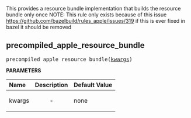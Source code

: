 <!-- Generated with Stardoc: http://skydoc.bazel.build -->

This provides a resource bundle implementation that builds the resource bundle
only once
NOTE: This rule only exists because of this issue
https://github.com/bazelbuild/rules_apple/issues/319
if this is ever fixed in bazel it should be removed

<a id="precompiled_apple_resource_bundle"></a>

## precompiled_apple_resource_bundle

<pre>
precompiled_apple_resource_bundle(<a href="#precompiled_apple_resource_bundle-kwargs">kwargs</a>)
</pre>



**PARAMETERS**


| Name  | Description | Default Value |
| :------------- | :------------- | :------------- |
| <a id="precompiled_apple_resource_bundle-kwargs"></a>kwargs |  <p align="center"> - </p>   |  none |


